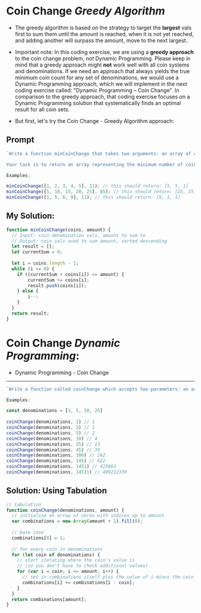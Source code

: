 # Coin Change *Greedy Algorithm*
- The greedy algorithm is based on the strategy to target the **largest** vals first to sum them until the amount is reached, when it is not yet reached, and adding another will surpass the amount, move to the next largest..

- Important note: In this coding exercise, we are using a **greedy approach** to the coin change problem, *not* Dynamic Programming. Please keep in mind that a greedy approach might **not** work well with all coin systems and denominations. If we need an approach that always yields the true minimum coin count for any set of denominations, we would use a Dynamic Programming approach, which we will implement in the next coding exercise called: "Dynamic Programming – Coin Change". In comparison to the greedy approach, that coding exercise focuses on a Dynamic Programming solution that systematically finds an optimal result for all coin sets.

- But first, let's try the Coin Change - Greedy Algorithm approach:

## Prompt
```js
`Write a function minCoinChange that takes two arguments: an array of coin denominations (coins) and a target amount number (amount). The provided array of coins is sorted in ascending order, starting from the smallest coin denomination to the largest.

Your task is to return an array representing the minimum number of coins needed to make the given amount. The result should be an array of the actual coins used, not their count or sum. To achieve this, you should start by considering the largest denominations first and use them as much as possible before moving to smaller denominations. As a consequence of this, the result array should be sorted in descending order, starting from the largest coin denomination to the smallest.`

Examples:

minCoinChange([1, 2, 3, 4, 5], 11); // this should return: [5, 5, 1]
minCoinChange([5, 10, 15, 20, 25], 85); // this should return: [25, 25, 25, 10]
minCoinChange([1, 5, 6, 9], 11); // this should return: [9, 1, 1]
```

## My Solution:
```js
function minCoinChange(coins, amount) {
  // Input: coin denomination vals, amount to sum to
  // Output: coin vals used to sum amount, sorted descending
  let result = [];
  let currentSum = 0;
  
  let i = coins.length - 1;
  while (i >= 0) {
    if ((currentSum + coins[i]) <= amount) {
        currentSum += coins[i];
        result.push(coins[i]);
    } else {
        i--;
    }
  }
  return result;
}
```


# Coin Change *Dynamic Programming*:

- Dynamic Programming - Coin Change
---
```js
`Write a function called coinChange which accepts two parameters: an array of denominations and a value. The function should return the number of ways you can obtain the value from the given collection of denominations. You can think of this as figuring out the number of ways to make change for a given value from a supply of coins.`

Examples:

const denominations = [1, 5, 10, 25]
 
coinChange(denominations, 1) // 1
coinChange(denominations, 2) // 1
coinChange(denominations, 5) // 2
coinChange(denominations, 10) // 4
coinChange(denominations, 25) // 13
coinChange(denominations, 45) // 39
coinChange(denominations, 100) // 242
coinChange(denominations, 145) // 622
coinChange(denominations, 1451) // 425663
coinChange(denominations, 14511) // 409222339
```

## Solution: Using Tabulation
```js
// tabulation
function coinChange(denominations, amount) {
  // initialize an array of zeros with indices up to amount
  var combinations = new Array(amount + 1).fill(0);
 
  // base case
  combinations[0] = 1;
 
  // for every coin in denominations
  for (let coin of denominations) {
    // start iterating where the coin's value is 
    // (so you don't have to check additional values)
    for (var i = coin; i <= amount; i++) {
      // set in combinations itself plus the value of i minus the coin
      combinations[i] += combinations[i - coin];
    }
  }
  return combinations[amount];
}
```